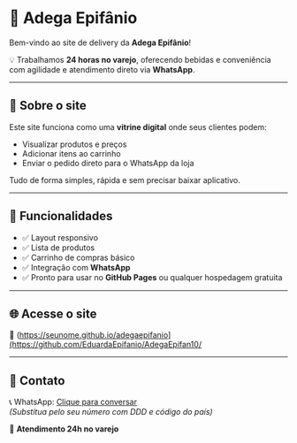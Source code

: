 # 🍷 Adega Epifânio

Bem-vindo ao site de delivery da **Adega Epifânio**!

💡 Trabalhamos **24 horas no varejo**, oferecendo bebidas e conveniência com agilidade e atendimento direto via **WhatsApp**.

---

## 🚚 Sobre o site

Este site funciona como uma **vitrine digital** onde seus clientes podem:

- Visualizar produtos e preços
- Adicionar itens ao carrinho
- Enviar o pedido direto para o WhatsApp da loja

Tudo de forma simples, rápida e sem precisar baixar aplicativo.

---

## 🛒 Funcionalidades

- ✅ Layout responsivo
- ✅ Lista de produtos
- ✅ Carrinho de compras básico
- ✅ Integração com **WhatsApp**
- ✅ Pronto para usar no **GitHub Pages** ou qualquer hospedagem gratuita

---

## 🌐 Acesse o site

🔗 (https://seunome.github.io/adegaepifanio](https://github.com/EduardaEpifanio/AdegaEpifan10/

---

## 📱 Contato

📞 WhatsApp: [Clique para conversar](https://wa.me/5511951165042)  
*(Substitua pelo seu número com DDD e código do país)*

📍 **Atendimento 24h no varejo**
